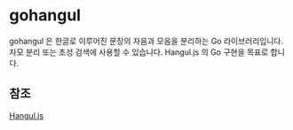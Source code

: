 # gohangul
gohangul 은 한글로 이루어진 문장의 자음과 모음을 분리하는 Go 라이브러리입니다. 자모 분리 또는 초성 검색에 사용할 수 있습니다. Hangul.js 의 Go 구현을 목표로 합니다.

## 참조
[Hangul.js](https://github.com/e-/Hangul.js)
